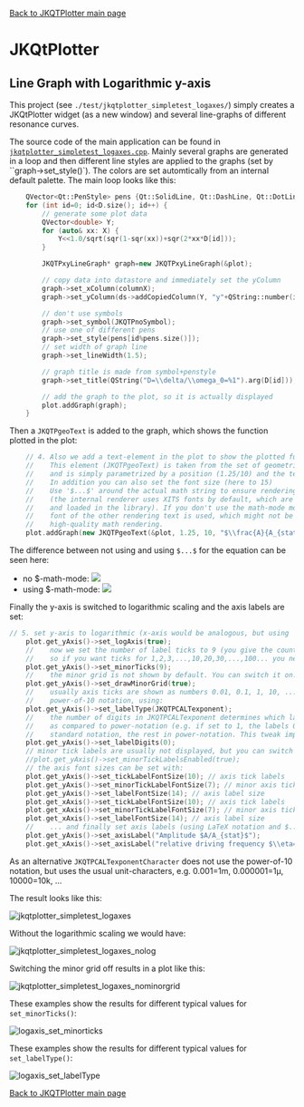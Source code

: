 [Back to JKQTPlotter main page](https://github.com/jkriege2/JKQtPlotter/)

# JKQtPlotter

## Line Graph with Logarithmic y-axis
This project (see `./test/jkqtplotter_simpletest_logaxes/`) simply creates a JKQtPlotter widget (as a new window) and several line-graphs of different resonance curves. 

The source code of the main application can be found in  [`jkqtplotter_simpletest_logaxes.cpp`](https://github.com/jkriege2/JKQtPlotter/blob/master/test/jkqtplotter_simpletest_logaxes/jkqtplotter_simpletest_logaxes.cpp). Mainly several graphs are generated in a loop and then different line styles are applied to the graphs (set by ``graph->set_style()`). The colors are set automtically from an internal default palette. The main loop looks like this:

```c++
	QVector<Qt::PenStyle> pens {Qt::SolidLine, Qt::DashLine, Qt::DotLine, Qt::DashDotLine, Qt::DashDotDotLine };
    for (int id=0; id<D.size(); id++) {
        // generate some plot data
        QVector<double> Y;
        for (auto& xx: X) {
            Y<<1.0/sqrt(sqr(1-sqr(xx))+sqr(2*xx*D[id]));
        }

        JKQTPxyLineGraph* graph=new JKQTPxyLineGraph(&plot);

        // copy data into datastore and immediately set the yColumn
        graph->set_xColumn(columnX);
        graph->set_yColumn(ds->addCopiedColumn(Y, "y"+QString::number(id)));

        // don't use symbols
        graph->set_symbol(JKQTPnoSymbol);
        // use one of different pens
        graph->set_style(pens[id%pens.size()]);
        // set width of graph line
        graph->set_lineWidth(1.5);

        // graph title is made from symbol+penstyle
        graph->set_title(QString("D=\\delta/\\omega_0=%1").arg(D[id]));

        // add the graph to the plot, so it is actually displayed
        plot.addGraph(graph);
    }
```

Then a `JKQTPgeoText` is added to the graph, which shows the function plotted in the plot:
```c++
    // 4. Also we add a text-element in the plot to show the plotted function
    //    This element (JKQTPgeoText) is taken from the set of geometric elements
    //    and is simply parametrized by a position (1.25/10) and the text to display.
    //    In addition you can also set the font size (here to 15)
    //    Use '$...$' around the actual math string to ensure rendering with a math font
    //    (the internal renderer uses XITS fonts by default, which are free and auto-distributed
    //    and loaded in the library). If you don't use the math-mode modifiers, the default 
    //    font of the other rendering text is used, which might not be suitable for
    //    high-quality math rendering.
    plot.addGraph(new JKQTPgeoText(&plot, 1.25, 10, "$\\frac{A}{A_{stat}}=\\frac{1}{\\sqrt{\\left(1-\\eta^2\\right)^2+\\left(2{\\eta}D\\right)^2}}$", 15));
```
The difference between not using and using `$...$` for the equation can be seen here:
- no $-math-mode: ![](https://raw.githubusercontent.com/jkriege2/JKQtPlotter/master/screenshots/jkqtplotter_simpletest_logaxes_lowqmathrendering.png)   
- using $-math-mode: ![](https://raw.githubusercontent.com/jkriege2/JKQtPlotter/master/screenshots/jkqtplotter_simpletest_logaxes_highqmathrendering.png)

Finally the y-axis is switched to logarithmic scaling and the axis labels are set:
```c++
// 5. set y-axis to logarithmic (x-axis would be analogous, but using `plot.get_xAxis()`)
    plot.get_yAxis()->set_logAxis(true);
    //    now we set the number of label ticks to 9 (you give the count if minor between two majors,
    //    so if you want ticks for 1,2,3,...,10,20,30,...,100... you need to use 9:
    plot.get_yAxis()->set_minorTicks(9);
    //    the minor grid is not shown by default. You can switch it on:
    plot.get_yAxis()->set_drawMinorGrid(true);
    //    usually axis ticks are shown as numbers 0.01, 0.1, 1, 10, ... You can also force the scientific
    //    power-of-10 notation, using:
    plot.get_yAxis()->set_labelType(JKQTPCALTexponent);
    //    the number of digits in JKQTPCALTexponent determines which labels are drawn in standard-notation,
    //    as compared to power-notation (e.g. if set to 1, the labels 0.1=10^{-1}, 1, 10 are shown in
    //    standard notation, the rest in power-notation. This tweak improves readability)
    plot.get_yAxis()->set_labelDigits(0);
    // minor tick labels are usually not displayed, but you can switch them on, using
    //plot.get_yAxis()->set_minorTickLabelsEnabled(true);
    // the axis font sizes can be set with:
    plot.get_yAxis()->set_tickLabelFontSize(10); // axis tick labels
    plot.get_yAxis()->set_minorTickLabelFontSize(7); // minor axis tick labels
    plot.get_yAxis()->set_labelFontSize(14); // axis label size
    plot.get_xAxis()->set_tickLabelFontSize(10); // axis tick labels
    plot.get_xAxis()->set_minorTickLabelFontSize(7); // minor axis tick labels
    plot.get_xAxis()->set_labelFontSize(14); // axis label size
    //    ... and finally set axis labels (using LaTeX notation and $...$ to improve rendering)
    plot.get_yAxis()->set_axisLabel("Amplitude $A/A_{stat}$");
    plot.get_xAxis()->set_axisLabel("relative driving frequency $\\eta=\\omega/\\omega_0$");
```

As an alternative `JKQTPCALTexponentCharacter` does not use the power-of-10 notation, but uses the usual unit-characters, e.g. 0.001=1m, 0.000001=1µ, 10000=10k, ...

The result looks like this:

![jkqtplotter_simpletest_logaxes](https://raw.githubusercontent.com/jkriege2/JKQtPlotter/master/screenshots/jkqtplotter_simpletest_logaxes.png)

Without the logarithmic scaling we would have:

![jkqtplotter_simpletest_logaxes_nolog](https://raw.githubusercontent.com/jkriege2/JKQtPlotter/master/screenshots/jkqtplotter_simpletest_logaxes_nolog.png)

Switching the minor grid off results in a plot like this:

![jkqtplotter_simpletest_logaxes_nominorgrid](https://raw.githubusercontent.com/jkriege2/JKQtPlotter/master/screenshots/jkqtplotter_simpletest_logaxes_nominorgrid.png)

These examples show the results for different typical values for `set_minorTicks()`:

![logaxis_set_minorticks](https://raw.githubusercontent.com/jkriege2/JKQtPlotter/master/screenshots/logaxis_set_minorticks.png)

These examples show the results for different typical values for `set_labelType()`:

![logaxis_set_labelType](https://raw.githubusercontent.com/jkriege2/JKQtPlotter/master/screenshots/logaxis_set_labelType.png)


[Back to JKQTPlotter main page](https://github.com/jkriege2/JKQtPlotter/)
